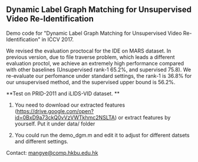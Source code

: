 ## Dynamic Label Graph Matching for Unsupervised Video Re-Identification

Demo code for "Dynamic Label Graph Matching for Unsupervised Video Re-Identification" in ICCV 2017.





We revised the evaluation proctocal for the IDE on MARS dataset. In previous version, due to file traverse problem, which leads a different evaluation proctol, we achieve an extremely high performance compared with other baselines (Unsupervised rank-1 65.2%, and supervised 75.8). We re-evaluate our perfomance under standard settings, the rank-1 is 36.8% for our unsupervised method, and the supervised upper bound is 56.2%.


**Test on PRID-2011 and iLIDS-VID dataset. **

1. You need to download our extracted features (https://drive.google.com/open?id=0BxD9a73ckQ0vVzVWTkhmc2NSLTA) or extract features by yourself. Put it under data/ folder

2. You could run the demo_dgm.m and edit it to adjust for different datsets and different settings. 

Contact: mangye@comp.hkbu.edu.hk
